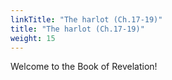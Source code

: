 ```yaml
---
linkTitle: "The harlot (Ch.17-19)"
title: "The harlot (Ch.17-19)"
weight: 15
---
```


Welcome to the Book of Revelation!

<!--more-->
